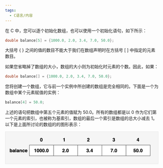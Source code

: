 ```yaml
---
tags:
  - C语言/内容
---
```

在 C 中，您可以逐个初始化数组，也可以使用一个初始化语句，如下所示：

 ```c
 double balance[5] = {1000.0, 2.0, 3.4, 7.0, 50.0};
 ```

 大括号 { } 之间的值的数目不能大于我们在数组声明时在方括号 [ ] 中指定的元素数目。

 如果您省略掉了数组的大小，数组的大小则为初始化时元素的个数。因此，如果：

 ```c
 double balance[] = {1000.0, 2.0, 3.4, 7.0, 50.0};
 ```

 您将创建一个数组，它与前一个实例中所创建的数组是完全相同的。下面是一个为数组中某个元素赋值的实例：

 ```c
 balance[4] = 50.0;
 ```

 上述的语句把数组中第五个元素的值赋为 50.0。所有的数组都是以 0 作为它们第一个元素的索引，也被称为基索引，数组的最后一个索引是数组的总大小减去 1。以下是上面所讨论的数组的的图形表示：

 ![数组表示](C语言笔记/Files/示例数组.png)